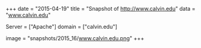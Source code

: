 
+++
date = "2015-04-19"
title = "Snapshot of http://www.calvin.edu"
data = "www.calvin.edu"

Server = ["Apache"]
domain = ["calvin.edu"]

  image = "snapshots/2015_16/www.calvin.edu.png"
+++
#
